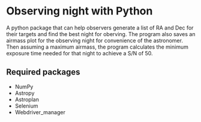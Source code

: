 # Observing night with Python
A python package that can help observers generate a list of RA and Dec for their targets and find the best night for oberving. The program also saves an airmass plot for the observing night for convenience of the astronomer. Then assuming a maximum airmass, the program calculates the minimum exposure time 
needed for that night to achieve a S/N of 50.

## Required packages
- NumPy
- Astropy
- Astroplan
- Selenium
- Webdriver_manager
